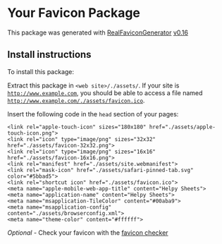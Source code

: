 # Your Favicon Package

This package was generated with [RealFaviconGenerator](https://realfavicongenerator.net/) [v0.16](https://realfavicongenerator.net/change_log#v0.16)

## Install instructions

To install this package:

Extract this package in <code>&lt;web site&gt;/./assets/</code>. If your site is <code>http://www.example.com</code>, you should be able to access a file named <code>http://www.example.com/./assets/favicon.ico</code>.

Insert the following code in the `head` section of your pages:

    <link rel="apple-touch-icon" sizes="180x180" href="./assets/apple-touch-icon.png">
    <link rel="icon" type="image/png" sizes="32x32" href="./assets/favicon-32x32.png">
    <link rel="icon" type="image/png" sizes="16x16" href="./assets/favicon-16x16.png">
    <link rel="manifest" href="./assets/site.webmanifest">
    <link rel="mask-icon" href="./assets/safari-pinned-tab.svg" color="#5bbad5">
    <link rel="shortcut icon" href="./assets/favicon.ico">
    <meta name="apple-mobile-web-app-title" content="Helpy Sheets">
    <meta name="application-name" content="Helpy Sheets">
    <meta name="msapplication-TileColor" content="#00aba9">
    <meta name="msapplication-config" content="./assets/browserconfig.xml">
    <meta name="theme-color" content="#ffffff">

_Optional_ - Check your favicon with the [favicon checker](https://realfavicongenerator.net/favicon_checker)
